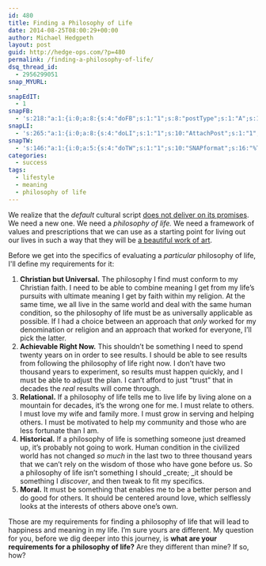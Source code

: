 ```yaml
---
id: 480
title: Finding a Philosophy of Life
date: 2014-08-25T08:00:29+00:00
author: Michael Hedgpeth
layout: post
guid: http://hedge-ops.com/?p=480
permalink: /finding-a-philosophy-of-life/
dsq_thread_id:
  - 2956299051
snap_MYURL:
  - 
snapEdIT:
  - 1
snapFB:
  - 's:218:"a:1:{i:0;a:8:{s:4:"doFB";s:1:"1";s:8:"postType";s:1:"A";s:10:"AttachPost";s:1:"2";s:10:"SNAPformat";s:16:"%TITLE% - %SURL%";s:9:"isAutoImg";s:1:"A";s:8:"imgToUse";s:0:"";s:9:"isAutoURL";s:1:"A";s:8:"urlToUse";s:0:"";}}";'
snapLI:
  - 's:265:"a:1:{i:0;a:8:{s:4:"doLI";s:1:"1";s:10:"AttachPost";s:1:"1";s:10:"SNAPformat";s:41:"New post has been published on %SITENAME%";s:11:"SNAPformatT";s:18:"New Post - %TITLE%";s:9:"isAutoImg";s:1:"A";s:8:"imgToUse";s:0:"";s:9:"isAutoURL";s:1:"A";s:8:"urlToUse";s:0:"";}}";'
snapTW:
  - 's:146:"a:1:{i:0;a:5:{s:4:"doTW";s:1:"1";s:10:"SNAPformat";s:16:"%TITLE% - %SURL%";s:8:"attchImg";s:1:"1";s:9:"isAutoImg";s:1:"A";s:8:"imgToUse";s:0:"";}}";'
categories:
  - success
tags:
  - lifestyle
  - meaning
  - philosophy of life
---
```

We realize that the _default_ cultural script [does not deliver on its promises](%20http://hedge-ops.com/our-cultures-script/). We need a new one. We need a _philosophy of life._ We need a framework of values and prescriptions that we can use as a starting point for living out our lives in such a way that they will be [a beautiful work of art](http://hedge-ops.com/life-is-art/).

Before we get into the specifics of evaluating a _particular_ philosophy of life, I'll define my requirements for it:<!--more-->

  1. **Christian but Universal.** The philosophy I find must conform to my Christian faith. I need to be able to combine meaning I get from my life’s pursuits with ultimate meaning I get by faith within my religion. At the same time, we all live in the same world and deal with the same human condition, so the philosophy of life must be as universally applicable as possible. If I had a choice between an approach that _only_ worked for my denomination or religion and an approach that worked for everyone, I’ll pick the latter.
  2. **Achievable Right Now.** This shouldn’t be something I need to spend twenty years on in order to see results. I should be able to see results from following the philosophy of life right now. I don’t have two thousand years to experiment, so results must happen quickly, and I must be able to adjust the plan. I can’t afford to just “trust” that in decades the _real_ results will come through.
  3. **Relational.** If a philosophy of life tells me to live life by living alone on a mountain for decades, it’s the wrong one for me. I must relate to others. I must love my wife and family more. I must grow in serving and helping others. I must be motivated to help my community and those who are less fortunate than I am.
  4. **Historical.** If a philosophy of life is something someone just dreamed up, it’s probably not going to work. Human condition in the civilized world has not changed _so much_ in the last two to three thousand years that we can’t rely on the wisdom of those who have gone before us. So a philosophy of life isn’t something I should _create; _it should be something I _discover_, and then tweak to fit my specifics.
  5. **Moral.** It must be something that enables me to be a better person and do good for others. It should be centered around love, which selflessly looks at the interests of others above one’s own.

Those are my requirements for finding a philosophy of life that will lead to happiness and meaning in my life. I’m sure yours are different. My question for you, before we dig deeper into this journey, is **what are your requirements for a philosophy of life?** Are they different than mine? If so, how?